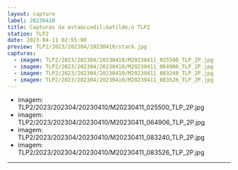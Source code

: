 ```yaml
---
layout: capture
label: 20230410
title: Capturas da esta&ccedil;&atilde;o TLP2
station: TLP2
date: 2023-04-11 02:55:00
preview: TLP2/2023/202304/20230410/stack.jpg
capturas:
  - imagem: TLP2/2023/202304/20230410/M20230411_025500_TLP_2P.jpg
  - imagem: TLP2/2023/202304/20230410/M20230411_064906_TLP_2P.jpg
  - imagem: TLP2/2023/202304/20230410/M20230411_083240_TLP_2P.jpg
  - imagem: TLP2/2023/202304/20230410/M20230411_083526_TLP_2P.jpg
---
```

  - imagem: TLP2/2023/202304/20230410/M20230411_025500_TLP_2P.jpg
  - imagem: TLP2/2023/202304/20230410/M20230411_064906_TLP_2P.jpg
  - imagem: TLP2/2023/202304/20230410/M20230411_083240_TLP_2P.jpg
  - imagem: TLP2/2023/202304/20230410/M20230411_083526_TLP_2P.jpg
---
